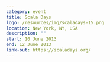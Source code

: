 ```yaml
---
category: event
title: Scala Days
logo: /resources/img/scaladays-15.png
location: New York, NY, USA
description: ""
start: 10 June 2013
end: 12 June 2013
link-out: https://scaladays.org/
---
```


